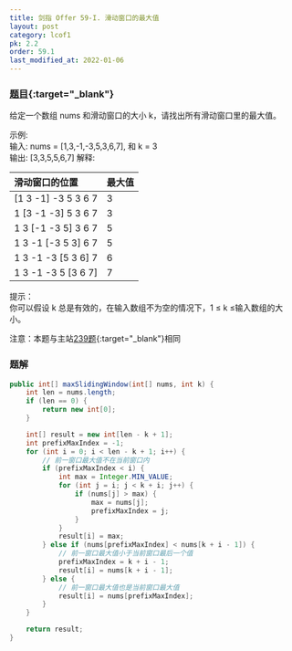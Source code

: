 ```yaml
---
title: 剑指 Offer 59-I. 滑动窗口的最大值
layout: post
category: lcof1
pk: 2.2
order: 59.1
last_modified_at: 2022-01-06
---
```


### [题目](https://leetcode.cn/problems/hua-dong-chuang-kou-de-zui-da-zhi-lcof/){:target="_blank"}

给定一个数组 nums 和滑动窗口的大小 k，请找出所有滑动窗口里的最大值。

示例:  
输入: nums = [1,3,-1,-3,5,3,6,7], 和 k = 3  
输出: [3,3,5,5,6,7]
解释:

|滑动窗口的位置|                最大值|
|:---|:---|
|[1  3  -1] -3  5  3  6  7  |     3|
|1 [3  -1  -3] 5  3  6  7       |3|
|1  3 [-1  -3  5] 3  6  7       |5|
|1  3  -1 [-3  5  3] 6  7       |5|
|1  3  -1  -3 [5  3  6] 7       |6|
|1  3  -1  -3  5 [3  6  7]      |7|


提示：  
你可以假设 k 总是有效的，在输入数组不为空的情况下，1 ≤ k ≤输入数组的大小。

注意：本题与主站[239题](https://leetcode.cn/problems/sliding-window-maximum/){:target="_blank"}相同

### 题解

```java
public int[] maxSlidingWindow(int[] nums, int k) {
    int len = nums.length;
    if (len == 0) {
        return new int[0];
    }

    int[] result = new int[len - k + 1];
    int prefixMaxIndex = -1;
    for (int i = 0; i < len - k + 1; i++) {
        // 前一窗口最大值不在当前窗口内
        if (prefixMaxIndex < i) {
            int max = Integer.MIN_VALUE;
            for (int j = i; j < k + i; j++) {
                if (nums[j] > max) {
                    max = nums[j];
                    prefixMaxIndex = j;
                }
            }
            result[i] = max;
        } else if (nums[prefixMaxIndex] < nums[k + i - 1]) {
            // 前一窗口最大值小于当前窗口最后一个值
            prefixMaxIndex = k + i - 1;
            result[i] = nums[k + i - 1];
        } else {
            // 前一窗口最大值也是当前窗口最大值
            result[i] = nums[prefixMaxIndex];
        }
    }

    return result;
}
```
